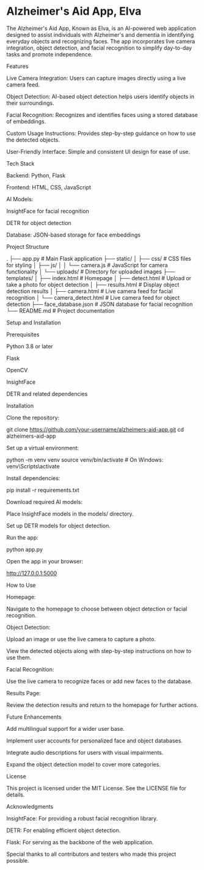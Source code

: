 # Alzheimer's Aid App, Elva

The Alzheimer's Aid App, Known as Elva, is an AI-powered web application designed to assist individuals with Alzheimer's and dementia in identifying everyday objects and recognizing faces. The app incorporates live camera integration, object detection, and facial recognition to simplify day-to-day tasks and promote independence.

Features

Live Camera Integration: Users can capture images directly using a live camera feed.

Object Detection: AI-based object detection helps users identify objects in their surroundings.

Facial Recognition: Recognizes and identifies faces using a stored database of embeddings.

Custom Usage Instructions: Provides step-by-step guidance on how to use the detected objects.

User-Friendly Interface: Simple and consistent UI design for ease of use.

Tech Stack

Backend: Python, Flask

Frontend: HTML, CSS, JavaScript

AI Models:

InsightFace for facial recognition

DETR for object detection

Database: JSON-based storage for face embeddings

Project Structure

.
├── app.py                  # Main Flask application
├── static/
│   ├── css/                # CSS files for styling
│   ├── js/
│   │   └── camera.js       # JavaScript for camera functionality
│   └── uploads/            # Directory for uploaded images
├── templates/
│   ├── index.html          # Homepage
│   ├── detect.html         # Upload or take a photo for object detection
│   ├── results.html        # Display object detection results
│   ├── camera.html         # Live camera feed for facial recognition
│   └── camera_detect.html  # Live camera feed for object detection
├── face_database.json      # JSON database for facial recognition
└── README.md               # Project documentation

Setup and Installation

Prerequisites

Python 3.8 or later

Flask

OpenCV

InsightFace

DETR and related dependencies

Installation

Clone the repository:

git clone https://github.com/your-username/alzheimers-aid-app.git
cd alzheimers-aid-app

Set up a virtual environment:

python -m venv venv
source venv/bin/activate  # On Windows: venv\Scripts\activate

Install dependencies:

pip install -r requirements.txt

Download required AI models:

Place InsightFace models in the models/ directory.

Set up DETR models for object detection.

Run the app:

python app.py

Open the app in your browser:

http://127.0.0.1:5000

How to Use

Homepage:

Navigate to the homepage to choose between object detection or facial recognition.

Object Detection:

Upload an image or use the live camera to capture a photo.

View the detected objects along with step-by-step instructions on how to use them.

Facial Recognition:

Use the live camera to recognize faces or add new faces to the database.

Results Page:

Review the detection results and return to the homepage for further actions.

Future Enhancements

Add multilingual support for a wider user base.

Implement user accounts for personalized face and object databases.

Integrate audio descriptions for users with visual impairments.

Expand the object detection model to cover more categories.

License

This project is licensed under the MIT License. See the LICENSE file for details.

Acknowledgments

InsightFace: For providing a robust facial recognition library.

DETR: For enabling efficient object detection.

Flask: For serving as the backbone of the web application.

Special thanks to all contributors and testers who made this project possible.

